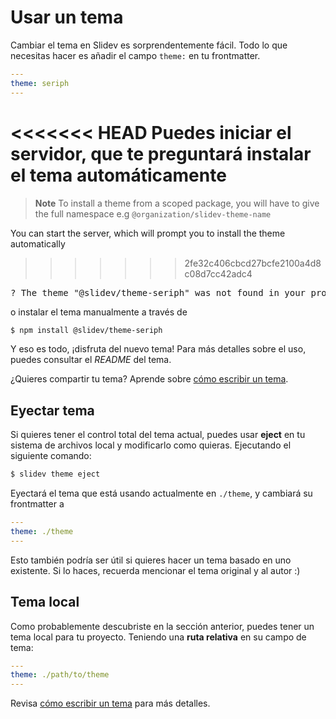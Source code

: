 # Usar un tema

Cambiar el tema en Slidev es sorprendentemente fácil. Todo lo que necesitas hacer es añadir el campo `theme:` en tu frontmatter.

```yaml
---
theme: seriph
---
```

<<<<<<< HEAD
Puedes iniciar el servidor, que te preguntará instalar el tema automáticamente
=======
> **Note**
> To install a theme from a scoped package, you will have to give the full namespace e.g `@organization/slidev-theme-name`

You can start the server, which will prompt you to install the theme automatically
>>>>>>> 2fe32c406cbcd27bcfe2100a4d8c08d7cc42adc4

<div class="language-md">
<pre>
<span class="token keyword">?</span> The theme <span class="token string">"@slidev/theme-seriph"</span> was not found in your project, do you want to install it now? › (Y/n)
</pre>
</div>

o instalar el tema manualmente a través de

```bash
$ npm install @slidev/theme-seriph
```

Y eso es todo, ¡disfruta del nuevo tema! Para más detalles sobre el uso, puedes consultar el *README* del tema.

¿Quieres compartir tu tema? Aprende sobre [cómo escribir un tema](/themes/write-a-theme).

## Eyectar tema

Si quieres tener el control total del tema actual, puedes usar **eject** en tu sistema de archivos local y modificarlo como quieras. Ejecutando el siguiente comando:

```bash
$ slidev theme eject
```

Eyectará el tema que está usando actualmente en `./theme`, y cambiará su frontmatter a 

```yaml
---
theme: ./theme
---
```

Esto también podría ser útil si quieres hacer un tema basado en uno existente. Si lo haces, recuerda mencionar el tema original y al autor :)

## Tema local

Como probablemente descubriste en la sección anterior, puedes tener un tema local para tu proyecto. Teniendo una **ruta relativa** en su campo de tema:

```yaml
---
theme: ./path/to/theme
---
```

Revisa [cómo escribir un tema](/themes/write-a-theme) para más detalles.
